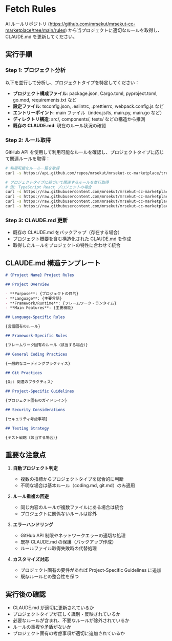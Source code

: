 # Fetch Rules

AI ルールリポジトリ (https://github.com/mrsekut/mrsekut-cc-marketplace/tree/main/rules) から当プロジェクトに適切なルールを取得し、CLAUDE.md を更新してください。

## 実行手順

### Step 1: プロジェクト分析

以下を並行して分析し、プロジェクトタイプを特定してください：

- **プロジェクト構成ファイル**: package.json, Cargo.toml, pyproject.toml, go.mod, requirements.txt など
- **設定ファイル**: tsconfig.json, .eslintrc, .prettierrc, webpack.config.js など
- **エントリーポイント**: main ファイル（index.js/ts, main.py, main.go など）
- **ディレクトリ構造**: src/, components/, tests/ などの構造から推測
- **既存の CLAUDE.md**: 現在のルール状況の確認

### Step 2: ルール取得

GitHub API を使用して利用可能なルールを確認し、プロジェクトタイプに応じて関連ルールを取得：

```bash
# 利用可能なルール一覧を取得
curl -s https://api.github.com/repos/mrsekut/mrsekut-cc-marketplace/tree/main/rules | jq -r '.[].name'

# プロジェクトタイプに基づいて関連するルールを並行取得
# 例: TypeScript React プロジェクトの場合
curl -s https://raw.githubusercontent.com/mrsekut/mrsekut-cc-marketplace/main/rules/typescript.md
curl -s https://raw.githubusercontent.com/mrsekut/mrsekut-cc-marketplace/main/rules/react.md
curl -s https://raw.githubusercontent.com/mrsekut/mrsekut-cc-marketplace/main/rules/coding.md
curl -s https://raw.githubusercontent.com/mrsekut/mrsekut-cc-marketplace/main/rules/git.md
```

### Step 3: CLAUDE.md 更新

- 既存の CLAUDE.md をバックアップ（存在する場合）
- プロジェクト概要を含む構造化された CLAUDE.md を作成
- 取得したルールをプロジェクトの特性に合わせて統合

## CLAUDE.md 構造テンプレート

```markdown
# {Project Name} Project Rules

## Project Overview

- **Purpose**: {プロジェクトの目的}
- **Language**: {主要言語}
- **Framework/Runtime**: {フレームワーク・ランタイム}
- **Main Features**: {主要機能}

## Language-Specific Rules

{言語固有のルール}

## Framework-Specific Rules

{フレームワーク固有のルール（該当する場合）}

## General Coding Practices

{一般的なコーディングプラクティス}

## Git Practices

{Git 関連のプラクティス}

## Project-Specific Guidelines

{プロジェクト固有のガイドライン}

## Security Considerations

{セキュリティ考慮事項}

## Testing Strategy

{テスト戦略（該当する場合）}
```

## 重要な注意点

1. **自動プロジェクト判定**

   - 複数の指標からプロジェクトタイプを総合的に判断
   - 不明な場合は基本ルール（coding.md, git.md）のみ適用

2. **ルール重複の回避**

   - 同じ内容のルールが複数ファイルにある場合は統合
   - プロジェクトに関係ないルールは除外

3. **エラーハンドリング**

   - GitHub API 制限やネットワークエラーの適切な処理
   - 既存 CLAUDE.md の保護（バックアップ作成）
   - ルールファイル取得失敗時の代替処理

4. **カスタマイズ対応**
   - プロジェクト固有の要件があれば Project-Specific Guidelines に追加
   - 既存ルールとの整合性を保つ

## 実行後の確認

- CLAUDE.md が適切に更新されているか
- プロジェクトタイプが正しく識別・反映されているか
- 必要なルールが含まれ、不要なルールが除外されているか
- ルールの重複や矛盾がないか
- プロジェクト固有の考慮事項が適切に追加されているか
